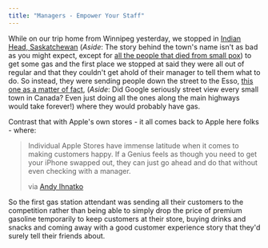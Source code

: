 ```yaml
---
title: "Managers - Empower Your Staff"
---
```

<p>While on our trip home from Winnipeg yesterday, we stopped in <a href="https://maps.google.com/maps?f=q&source=s_q&hl=en&geocode=&q=indian+head,+saskatchewan&sll=52.13437,-106.647656&sspn=0.233495,0.641327&ie=UTF8&hq=&hnear=Indian+Head,+Division+No.+6,+Saskatchewan,+Canada&ll=50.530861,-103.66519&spn=0.015113,0.040083&z=15">Indian Head, Saskatchewan</a> (<em>Aside</em>: The story behind the town's name isn't as bad as you might expect, except for <a href="https://64.17.133.62/historyname.html">all the people that died from small pox</a>) to get some gas and the first place we stopped at said they were all out of regular and that they couldn't get ahold of their manager to tell them what to do.  So instead, they were sending people down the street to the Esso, <a href="https://maps.google.com/maps?f=q&source=s_q&hl=en&geocode=&q=indian+head,+saskatchewan&sll=52.13437,-106.647656&sspn=0.233495,0.641327&ie=UTF8&hq=&hnear=Indian+Head,+Division+No.+6,+Saskatchewan,+Canada&ll=50.52887,-103.678794&spn=0.015223,0.040083&z=15&layer=c&cbll=50.528256,-103.678791&panoid=TwLgEKACcj5XCBQ0uk3ZBg&cbp=12,75.82,,0,9.24">this one as a matter of fact</a>, (<em>Aside</em>: Did Google seriously street view every small town in Canada?  Even just doing all the ones along the main highways would take forever!) where they would probably have gas.</p>
<p>Contrast that with Apple's own stores - it all comes back to Apple here folks - where:</p>
<blockquote><p>Individual Apple Stores have immense latitude when it comes to making customers happy. If a Genius feels as though you need to get your iPhone swapped out, they can just go ahead and do that without even checking with a manager.</p>
<p>via <a href="https://ihnatko.com/2010/07/16/what-im-expecting-from-apples-iphone-4-press-conference-today/">Andy Ihnatko</a>
</p></blockquote>
<p>So the first gas station attendant was sending all their customers to the competition rather than being able to simply drop the price of premium gasoline temporarily to keep customers at their store, buying drinks and snacks and coming away with a good customer experience story that they'd surely tell their friends about.</p>

